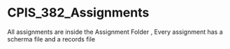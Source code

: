 # CPIS_382_Assignments

All assignments are inside the Assignment Folder , 
Every assignment has a scherma file and a records file 
